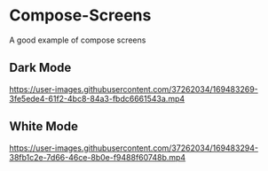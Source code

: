 # Compose-Screens

A good example of compose screens

## Dark Mode
https://user-images.githubusercontent.com/37262034/169483269-3fe5ede4-61f2-4bc8-84a3-fbdc6661543a.mp4 

## White Mode
https://user-images.githubusercontent.com/37262034/169483294-38fb1c2e-7d66-46ce-8b0e-f9488f60748b.mp4


